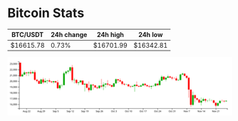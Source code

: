 # Bitcoin Stats

BTC/USDT|24h change|24h high|24h low|
|---|---|---|---|
|$16615.78|0.73%|$16701.99|$16342.81|

<img src="./chart.svg">
